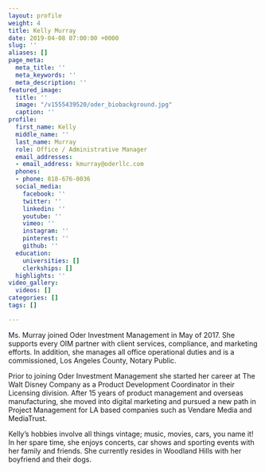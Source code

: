 ```yaml
---
layout: profile
weight: 4
title: Kelly Murray
date: 2019-04-08 07:00:00 +0000
slug: ''
aliases: []
page_meta:
  meta_title: ''
  meta_keywords: ''
  meta_description: ''
featured_image:
  title: ''
  image: "/v1555439520/oder_biobackground.jpg"
  caption: ''
profile:
  first_name: Kelly
  middle_name: ''
  last_name: Murray
  role: Office / Administrative Manager
  email_addresses:
  - email_address: kmurray@oderllc.com
  phones:
  - phone: 818-676-0036
  social_media:
    facebook: ''
    twitter: ''
    linkedin: ''
    youtube: ''
    vimeo: ''
    instagram: ''
    pinterest: ''
    github: ''
  education:
    universities: []
    clerkships: []
  highlights: ''
video_gallery:
  videos: []
categories: []
tags: []

---
```

Ms. Murray joined Oder Investment Management in May of 2017. She supports every OIM partner with client services, compliance, and marketing efforts. In addition, she manages all office operational duties and is a commissioned, Los Angeles County, Notary Public.

Prior to joining Oder Investment Management she started her career at The Walt Disney Company as a Product Development Coordinator in their Licensing division. After 15 years of product management and overseas manufacturing, she moved into digital marketing and pursued a new path in Project Management for LA based companies such as Vendare Media and MediaTrust.

Kelly’s hobbies involve all things vintage; music, movies, cars, you name it! In her spare time, she enjoys concerts, car shows and sporting events with her family and friends. She currently resides in Woodland Hills with her boyfriend and their dogs.